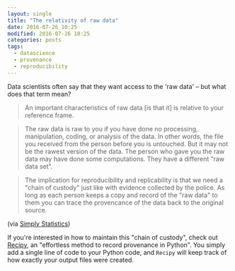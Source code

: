```yaml
---
layout: single
title: "The relativity of raw data"
date: 2016-07-26 10:25
modified: 2016-07-26 10:25
categories: posts
tags:
  - datascience
  - provenance
  - reproducibility
---
```


Data scientists often say that they want access to the 'raw data'
– but what does that term mean?

> An important characteristics of raw data [is that it]
> is relative to your reference frame.

> The raw data is raw to you if you have done no processing,
> manipulation, coding, or analysis of the data. In other words, the
> file you received from the person before you is untouched. But it
> may not be the rawest version of the data. The person who gave you
> the raw data may have done some computations. They have a different
> “raw data set”.

> The implication for reproducibility and replicability is that we need
> a "chain of custody" just like with evidence collected by the
> police. As long as each person keeps a copy and record of the "raw
> data" to them you can trace the provencance of the data back to the
> original source.

(via [Simply Statistics](https://web.archive.org/web/20201108140840/http://simplystatistics.org/2016/07/20/relativity-raw-data/))

If you're interested in how to maintain this "chain of custody", check out [Recipy](https://github.com/recipy/recipy), an "effortless method to record provenance in Python". You simply add a single line of code to your Python code, and `Recipy` will keep track of how exactly your output files were created.
